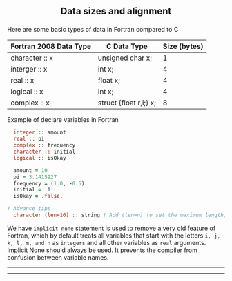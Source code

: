## <p align="center"> Data sizes and alignment </p>

Here are some basic types of data in Fortran compared to C
<br/>

| Fortran 2008 Data Type | C Data Type | Size (bytes) |
|-------------------|-------------|------|
| character :: x | unsigned char x; | 1 |
| interger :: x | int x; | 4 |
| real :: x | float  x; | 4 |
| logical :: x | int x; | 4 |
| complex :: x | struct {float r,i;} x; | 8 |

Example of declare variables in Fortran

```fortran
  integer :: amount
  real :: pi
  complex :: frequency
  character :: initial
  logical :: isOkay

  amount = 10
  pi = 3.1415927
  frequency = (1.0, -0.5)
  initial = 'A'
  isOkay = .false.

! Advance tips
  character (len=10) :: string ! Add (len=n) to set the maximum length, here is 10 characters
```

We have `implicit none` statement is used to remove a very old feature of Fortran, which by default treats all variables that start with the letters `i, j, k, l, m, and n` as `integers` and all other variables as `real` arguments. Implicit None should always be used. It prevents the compiler from confusion between variable names.

---

---
